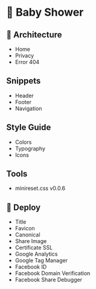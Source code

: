 # 🍼 Baby Shower

## 📁 Architecture
- Home
- Privacy
- Error 404

## Snippets
- Header
- Footer
- Navigation

## Style Guide
- Colors
- Typography
- Icons

## Tools
- minireset.css v0.0.6

## 🚀 Deploy
- Title
- Favicon
- Canonical
- Share Image
- Certificate SSL
- Google Analytics
- Google Tag Manager
- Facebook ID
- Facebook Domain Verification
- Facebook Share Debugger